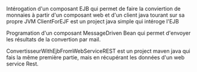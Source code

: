 Intérogation d'un composant EJB qui permet de faire la conviertion de monnaies 
à partir d'un composant web et d'un client java tourant sur sa propre JVM
ClientForEJF est un project java simple qui intéroge l'EJB

Programation d'un composant MessageDriven Bean qui permet d'envoyer les résultats 
de la convertion par mail. 

ConvertisseurWithEjbFromWebServiceREST est un project maven java qui fais la même première partie,
mais en récupérant les données d'un web service Rest.